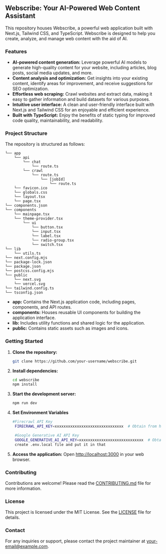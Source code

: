 ## Webscribe: Your AI-Powered Web Content Assistant

This repository houses Webscribe, a powerful web application built with Next.js, Tailwind CSS, and TypeScript. Webscribe is designed to help you create, analyze, and manage web content with the aid of AI.

### Features

* **AI-powered content generation:**  Leverage powerful AI models to generate high-quality content for your website, including articles, blog posts, social media updates, and more.
* **Content analysis and optimization:** Get insights into your existing content, identify areas for improvement, and receive suggestions for SEO optimization.
* **Effortless web scraping:** Crawl websites and extract data, making it easy to gather information and build datasets for various purposes.
* **Intuitive user interface:** A clean and user-friendly interface built with Next.js and Tailwind CSS for an enjoyable and efficient experience.
* **Built with TypeScript:** Enjoy the benefits of static typing for improved code quality, maintainability, and readability.

### Project Structure

The repository is structured as follows:

```
└── app
    └── api
        └── chat
            └── route.ts
        └── crawl
            └── route.ts
                └── [jobId]
                    └── route.ts
    └── favicon.ico
    └── globals.css
    └── layout.tsx
    └── page.tsx
└── components.json
└── components
    └── mainpage.tsx
    └── theme-provider.tsx
        └── ui
            └── button.tsx
            └── input.tsx
            └── label.tsx
            └── radio-group.tsx
            └── switch.tsx
└── lib
    └── utils.ts
└── next.config.mjs
└── package-lock.json
└── package.json
└── postcss.config.mjs
└── public
    └── next.svg
    └── vercel.svg
└── tailwind.config.ts
└── tsconfig.json

```

* **app:** Contains the Next.js application code, including pages, components, and API routes.
* **components:** Houses reusable UI components for building the application interface.
* **lib:** Includes utility functions and shared logic for the application.
* **public:** Contains static assets such as images and icons.

### Getting Started

1. **Clone the repository:**
   ```bash
   git clone https://github.com/your-username/webscribe.git
   ```

2. **Install dependencies:**
   ```bash
   cd webscribe
   npm install
   ```

3. **Start the development server:**
   ```bash
   npm run dev
   ```
4. **Set Environment Variables**
   ```bash
   #Firecrawl API Key
    FIRECRAWL_API_KEY=xxxxxxxxxxxxxxxxxxxxxxxxxxxxxxx  # Obtain from https://www.firecrawl.dev/app/api-keys

    #Google Generative AI API Key
    GOOGLE_GENERATIVE_AI_API_KEY=xxxxxxxxxxxxxxxxxxxxxxxxxxxxx  # Obtain from https://aistudio.google.com/app/apikey
    create .env.local file and put it in that
   ```

4. **Access the application:**
   Open [http://localhost:3000](http://localhost:3000) in your web browser.

### Contributing

Contributions are welcome! Please read the [CONTRIBUTING.md](CONTRIBUTING.md) file for more information.

### License

This project is licensed under the MIT License. See the [LICENSE](LICENSE) file for details.

### Contact

For any inquiries or support, please contact the project maintainer at [your-email@example.com](your-email@example.com).
